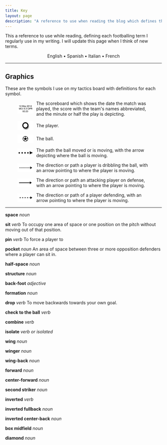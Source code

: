 ```yaml
---
title: Key
layout: page
description: "A reference to use when reading the blog which defines the symbols and football terms used in my writing."
---
```



This a reference to use while reading, defining each footballing term I regularly use in my writing. I will update this page when I think of new terms. 

<p style="text-align: center">English • Spanish • Italian • French</p>

---

## Graphics
These are the symbols I use on my tactics board with definitions for each symbol.

<figure style="display: flex;align-items: center;/* width: 10x; */"> <img src="https://raw.githubusercontent.com/kyleboas/images/main/uploads/2024/07/20/Image-20Jul2024_12:56:14.png" style="margin-right: 10px;width: 50px;"><p style="margin: auto; width: 100%;">The scoreboard which shows the date the match was played, the score with the team's names abbreviated, and the minute or half the play is depicting.</p></figure>

<figure style="display: flex;align-items: center;/* width: 10x; */"> <img src="https://raw.githubusercontent.com/kyleboas/images/main/uploads/2024/07/20/Image-20Jul2024_13:56:42.png" style="margin-right: 10px;width: 50px;"><p style="margin: auto; width: 100%;">The player.</p></figure>

<figure style="display: flex;align-items: center;/* width: 10x; */"> <img src="https://raw.githubusercontent.com/kyleboas/images/main/uploads/2024/07/20/Image-20Jul2024_13:56:43.png" style="margin-right: 10px;width: 50px;"><p style="margin: auto; width: 100%;">The ball.</p></figure>

<figure style="display: flex;align-items: center;/* width: 10x; */"> <img src="https://raw.githubusercontent.com/kyleboas/images/main/uploads/2024/07/20/Image-20Jul2024_12:44:26.png" style="margin-right: 10px;width: 50px;"><p style="margin: auto; width: 100%;">The path the ball moved or is moving, with the arrow depicting where the ball is moving.</p></figure>

<figure style="display: flex;align-items: center;/* width: 10x; */"> <img src="https://raw.githubusercontent.com/kyleboas/images/main/uploads/2024/07/20/Image-20Jul2024_13:02:13.png" style="margin-right: 10px;width: 50px;"><p style="margin: auto; width: 100%;">The direction or path a player is dribbling the ball, with an arrow pointing to where the player is moving.</p></figure>

<figure style="display: flex;align-items: center;/* width: 10x; */"> <img src="https://raw.githubusercontent.com/kyleboas/images/main/uploads/2024/07/20/Image-20Jul2024_12:56:13.png" style="margin-right: 10px;width: 50px;"><p style="margin: auto; width: 100%;">The direction or path an attacking player on defense, with an arrow pointing to where the player is moving. </p></figure>

<figure style="display: flex;align-items: center;/* width: 10x; */"> <img src="https://raw.githubusercontent.com/kyleboas/images/main/uploads/2024/07/20/Image-20Jul2024_12:44:27.png" style="margin-right: 10px;width: 50px;"><p style="margin: auto; width: 100%;">The direction or path of a player defending, with an arrow pointing to where the player is moving. </p></figure>

---

**space** *noun*

**sit** *verb*
To occupy one area of space or one position on the pitch without moving out of that position. 

**pin** *verb* To force a player to 

**pocket** *noun*
An area of space between three or more opposition defenders where a player can sit in. 

**half-space** *noun*

**structure** *noun* 

**back-foot** *adjective* 

**formation** *noun*

**drop** *verb*
To move backwards towards your own goal. 

**check to the ball** *verb*

**combine** *verb*

**isolate** *verb*
*or isolated*

**wing** *noun*

**winger** *noun*

**wing-back** *noun*

**forward** *noun*

**center-forward** *noun*

**second striker** *noun*

**inverted** *verb*

**inverted fullback** *noun*

**inverted center-back** *noun*

**box midfield** *noun*

**diamond** *noun*